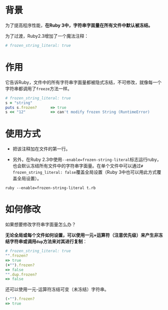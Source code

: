 # 背景
为了提高程序性能，**在Ruby 3中，字符串字面量在所有文件中默认被冻结。**

为了过渡，Ruby2.3增加了一个魔法注释：
```ruby
# frozen_string_literal: true
```
# 作用
它告诉Ruby，文件中的所有字符串字面量都被隐式冻结，不可修改，就像每一个字符串都调用了`freeze`方法一样。 
```ruby
# frozen_string_literal: true
s = "string"
puts s.frozen?      => true
s << "12"           => can't modify frozen String (RuntimeError)
```
# 使用方式

* 把该注释加在文件的第一行。

* 另外，在Ruby 2.3中使用`--enable=frozen-string-literal`标志运行ruby，也会默认冻结所有文件中的字符串字面量。在单个文件中可以通过`# frozen_string_literal: false`覆盖全局设置（Ruby 3中也可以用此方式覆盖全局设置）。
```shell
ruby --enable=frozen-string-literal t.rb
```

# 如何修改
如果想要修改字符串字面量怎么办？

**无论全局或每个文件如何设置，可以使用一元+运算符（注意优先级）来产生非冻结字符串或调用`dup`方法来对其进行复制**：
```ruby
# frozen_string_literal: true
"".frozen?
=> true
(+"").frozen?
=> false
"".dup.frozen?
=> false
```
还可以使用一元-运算符冻结可变（未冻结）字符串。
```ruby
(-"").frozen?
=> true
```